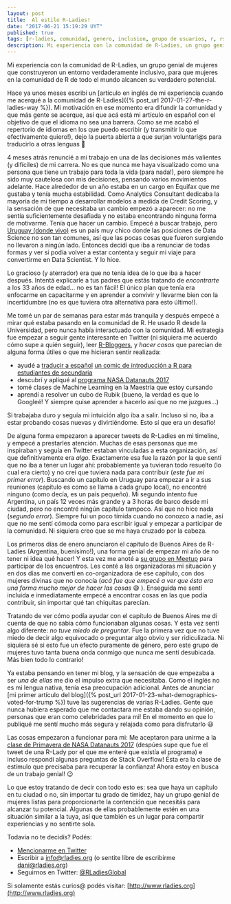 ```yaml
---
layout: post
title:  Al estilo R-Ladies!
date: "2017-06-21 15:19:29 UYT"
published: true
tags: [r-ladies, comunidad, genero, inclusion, grupo de usuarios, r, rstats, español]
description: Mi experiencia con la comunidad de R-Ladies, un grupo genial de mujeres que construyeron un entorno verdaderamente inclusivo para mujeres en la comunidad de R.
---
```

Mi experiencia con la comunidad de R-Ladies, un grupo genial de mujeres que construyeron un entorno verdaderamente inclusivo, para que mujeres en la comunidad de R de todo el mundo alcancen su verdadero potencial.

<!--more-->
Hace ya unos meses escribí un [artículo en inglés de mi experiencia cuando me acerqué a la comunidad de R-Ladies]({% post_url 2017-01-27-the-r-ladies-way %}). Mi motivación en ese momento era difundir la comunidad y que más gente se acerque, así que acá está mi artículo en español con el objetivo de que el idioma no sea una barrera. Como se me acabó el repertorio de idiomas en los que puedo escribir (y transmitir lo que efectivamente quiero!), dejo la puerta abierta a que surjan voluntari@s para traducirlo a otras lenguas 🤷

4 meses atrás renuncié a mi trabajo en una de las decisiones más valientes (y difíciles) de mi carrera. No es que nunca me haya visualizado como una persona que tiene un trabajo para toda la vida (para nada!), pero siempre he sido muy cautelosa con mis decisiones, pensando varios movimientos adelante. Hace alrededor de un año estaba en un cargo en Equifax que me gustaba y tenía mucha estabilidad. Como Analytics Consultant dedicaba la mayoría de mi tiempo a desarrollar modelos a medida de Credit Scoring, y la sensación de que necesitaba un cambio empezó a aparecer: no me sentía suficientemente desafiada y no estaba encontrando ninguna forma de motivarme. Tenía que hacer un cambio. Empecé a buscar trabajo, pero [Uruguay (donde vivo)](https://es.wikipedia.org/wiki/Uruguay) es un país muy chico donde las posiciones de Data Science no son tan comunes, así que las pocas cosas que fueron surgiendo no llevaron a ningún lado. Entonces decidí que iba a renunciar de todas formas y ver si podía volver a estar contenta y seguir mi viaje para convertirme en Data Scientist. Y lo hice.

Lo gracioso (y aterrador) era que no tenía idea de lo que iba a hacer después. Intentá explicarle a tus padres que estás tratando de *encontrarte* a los 33 años de edad... no es tan fácil! El único plan que tenía era enfocarme en capacitarme y en aprender a convivir y llevarme bien con la incertidumbre (no es que tuviera otra alternativa para esto último!).

Me tomé un par de semanas para estar más tranquila y después empecé a mirar qué estaba pasando en la comunidad de R. He usado R desde la Universidad, pero nunca había interactuado con la comunidad. Mi estrategia fue empezar a seguir gente interesante en Twitter (ni siquiera me acuerdo cómo supe a quién seguir), leer [R-Bloggers](https://www.r-bloggers.com/), y *hacer cosas* que parecían de alguna forma útiles o que me hicieran sentir realizada:

* ayudé a [traducir a español](https://github.com/BetaAndBit/ComicBooks/blob/master/es_la/HeavyDog_es_la.pdf) [un comic de introducción a R para estudiantes de secundaria](https://github.com/BetaAndBit/ComicBooks/blob/master/en/HeavyDog_en.pdf) 
* descubrí y apliqué al [programa NASA Datanauts 2017](https://open.nasa.gov/explore/datanauts/) 
* tomé clases de Machine Learning en la Maestría que estoy cursando
* aprendí a resolver un cubo de Rubik (bueno, la verdad es que lo Googleé! Y siempre quise aprender a hacerlo así que no me juzgues...) 

Si trabajaba duro y seguía mi intuición algo iba a salir. Incluso si no, iba a estar probando cosas nuevas y divirtiéndome. Esto sí que era un desafío!

De alguna forma empezaron a aparecer tweets de R-Ladies en mi timeline, y empecé a prestarles atención. Muchas de esas personas que me inspiraban y seguía en Twitter estaban vinculadas a esta organización, así que definitivamente era *algo*. Exactamente esa fue la razón por la que sentí que no iba a tener un lugar ahí: probablemente ya tuvieran todo resuelto (lo cual era cierto) y no creí que tuviera nada para contribuir (*este fue mi primer error*). Buscando un capítulo en Uruguay para empezar a ir a sus reuniones (capítulo es como se llama a cada grupo local), no encontré ninguno (como decía, es un país pequeño). Mi segundo intento fue Argentina, un país 12 veces más grande y a 3 horas de barco desde mi ciudad, pero no encontré ningún capítulo tampoco. Así que no hice nada (*segundo error*). Siempre fui un poco tímida cuando no conozco a nadie, así que no me sentí cómoda como para escribir igual y empezar a participar de la comunidad. Ni siquiera creo que se me haya cruzado por la cabeza.

Los primeros días de enero anunciaron el capítulo de Buenos Aires de R-Ladies (Argentina, buenísimo!), una forma genial de empezar mi año de no tener ni idea qué hacer! Y esta vez me anoté a [su grupo en Meetup](https://www.meetup.com/rladies-buenos-aires/) para participar de los encuentros. Les conté a las organizadoras mi situación y en dos días me convertí en co-organizadora de ese capítulo, con dos mujeres divinas que no conocía (*acá fue que empecé a ver que ésta era una forma mucho mejor de hacer las cosas* 😅 ). Enseguida me sentí incluida e inmediatamente empecé a encontrar cosas en las que podía contribuir, sin importar qué tan chiquitas parecían.

Tratando de ver cómo podía ayudar con el capítulo de Buenos Aires me di cuenta de que no sabía cómo funcionaban algunas cosas. Y esta vez sentí algo diferente: *no tuve miedo de preguntar*. Fue la primera vez que no tuve miedo de decir algo equivocado o preguntar algo obvio y ser ridiculizada. Ni siquiera sé si esto fue un efecto puramente de género, pero este grupo de mujeres tuvo tanta buena onda conmigo que nunca me sentí desubicada. Más bien todo lo contrario!

Ya estaba pensando en tener mi blog, y la sensación de que empezaba a ser *una de ellas* me dio el impulso extra que necesitaba. Como el inglés no es mi lengua nativa, tenía esa preocupación adicional. Antes de anunciar [mi primer artículo del blog]({% post_url 2017-01-23-what-demographics-voted-for-trump %}) tuve las sugerencias de varias R-Ladies. Gente que nunca hubiera esperado que me contactara me estaba dando su opinión, personas que eran como celebridades para mi! En el momento en que lo publiqué me sentí mucho más segura y relajada como para disfrutarlo 😃 

Las cosas empezaron a funcionar para mi: Me aceptaron para unirme a la [clase de Primavera de NASA Datanauts 2017](https://open.nasa.gov/blog/welcome-datanauts-2017-spring-class/) (despúes supe que fue el tweet de una R-Lady por el que me enteré que existía el programa) e incluso respondí algunas preguntas de Stack Overflow! Ésta era la clase de estímulo que precisaba para recuperar la confianza! Ahora estoy en busca de un trabajo genial! 😉

Lo que estoy tratando de decir con todo esto es: sea que haya un capítulo en tu ciudad o no, sin importar tu grado de timidez, hay un grupo genial de mujeres listas para proporcionarte la contención que necesitás para alcanzar tu potencial. Algunas de ellas probablemente estén en una situación similar a la tuya, así que también es un lugar para compartir experiencias y no sentirte sola.

Todavía no te decidís? Podés:

* [Mencionarme en Twitter](https://twitter.com/intent/tweet?user_id=114258616)
* Escribir a info@rladies.org (o sentite libre de escribirme dani@rladies.org)
* Seguirnos en Twitter: [@RLadiesGlobal](https://twitter.com/intent/user?screen_name=RLadiesGlobal)

Si solamente estás curios@ podés visitar: [http://www.rladies.org](http://www.rladies.org)

